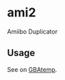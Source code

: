 # ami2
Amiibo Duplicator

## Usage
See on [GBAtemp](https://gbatemp.net/threads/release-ami%C2%B2-amiibo-duplicator.479616/).